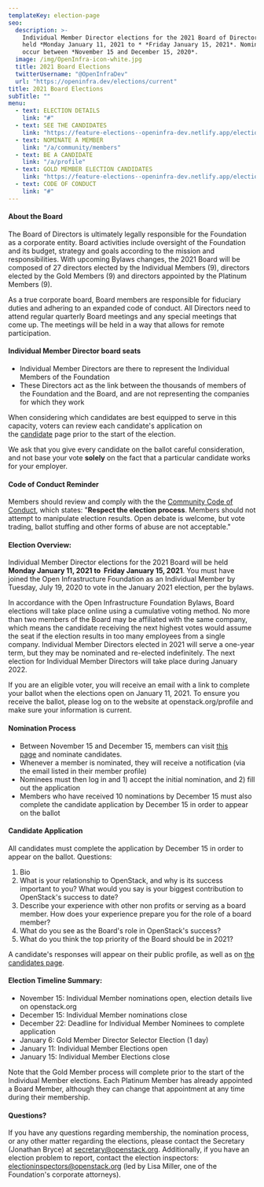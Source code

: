```yaml
---
templateKey: election-page
seo:
  description: >-
    Individual Member Director elections for the 2021 Board of Directors will be 
    held *Monday January 11, 2021 to * *Friday January 15, 2021*. Nominations 
    occur between *November 15 and December 15, 2020*.
  image: /img/OpenInfra-icon-white.jpg
  title: 2021 Board Elections
  twitterUsername: "@OpenInfraDev"
  url: "https://openinfra.dev/elections/current"
title: 2021 Board Elections
subTitle: ""
menu:
  - text: ELECTION DETAILS
    link: "#"
  - text: SEE THE CANDIDATES
    link: "https://feature-elections--openinfra-dev.netlify.app/elections/current/candidates/"
  - text: NOMINATE A MEMBER
    link: "/a/community/members"
  - text: BE A CANDIDATE
    link: "/a/profile"
  - text: GOLD MEMBER ELECTION CANDIDATES
    link: "https://feature-elections--openinfra-dev.netlify.app/elections/current/candidates/gold"
  - text: CODE OF CONDUCT
    link: "#"
---
```


#### About the Board

The Board of Directors is ultimately legally responsible for the Foundation as a corporate entity. Board activities include oversight of the Foundation and its budget, strategy and goals according to the mission and responsibilities. With upcoming Bylaws changes, the 2021 Board will be composed of 27 directors elected by the Individual Members (9), directors elected by the Gold Members (9) and directors appointed by the Platinum Members (9).

As a true corporate board, Board members are responsible for fiduciary duties and adhering to an expanded code of conduct. All Directors need to attend regular quarterly Board meetings and any special meetings that come up. The meetings will be held in a way that allows for remote participation.

#### Individual Member Director board seats

*   Individual Member Directors are there to represent the Individual Members of the Foundation
*   These Directors act as the link between the thousands of members of the Foundation and the Board, and are not representing the companies for which they work

When considering which candidates are best equipped to serve in this capacity, voters can review each candidate's application on the [candidate](election/2021-individual-director-election/CandidateList) page prior to the start of the election.

We ask that you give every candidate on the ballot careful consideration, and not base your vote **solely** on the fact that a particular candidate works for your employer.

#### Code of Conduct Reminder

Members should review and comply with the the [Community Code of Conduct](legal/community-code-of-conduct/), which states: "**Respect the election process**. Members should not attempt to manipulate election results. Open debate is welcome, but vote trading, ballot stuffing and other forms of abuse are not acceptable."

#### Election Overview:

Individual Member Director elections for the 2021 Board will be held **Monday January 11, 2021 to  Friday January 15, 2021**. You must have joined the Open Infrastructure Foundation as an Individual Member by Tuesday, July 19, 2020 to vote in the January 2021 election, per the bylaws. 

In accordance with the Open Infrastructure Foundation Bylaws, Board elections will take place online using a cumulative voting method. No more than two members of the Board may be affiliated with the same company, which means the candidate receiving the next highest votes would assume the seat if the election results in too many employees from a single company. Individual Member Directors elected in 2021 will serve a one-year term, but they may be nominated and re-elected indefinitely. The next election for Individual Member Directors will take place during January 2022.

If you are an eligible voter, you will receive an email with a link to complete your ballot when the elections open on January 11, 2021. To ensure you receive the ballot, please log on to the website at openstack.org/profile and make sure your information is current.

#### Nomination Process

*   Between November 15 and December 15, members can visit [this page](/community/members/) and nominate candidates.
*   Whenever a member is nominated, they will receive a notification (via the email listed in their member profile)
*   Nominees must then log in and 1) accept the initial nomination, and 2) fill out the application
*   Members who have received 10 nominations by December 15 must also complete the candidate application by December 15 in order to appear on the ballot

#### Candidate Application

All candidates must complete the application by December 15 in order to appear on the ballot. Questions:

1.  Bio
2.  What is your relationship to OpenStack, and why is its success important to you? What would you say is your biggest contribution to OpenStack's success to date?
3.  Describe your experience with other non profits or serving as a board member. How does your experience prepare you for the role of a board member?
4.  What do you see as the Board's role in OpenStack's success?
5.  What do you think the top priority of the Board should be in 2021?

A candidate's responses will appear on their public profile, as well as on [the candidates page](election/2021-individual-director-election/CandidateList).

#### Election Timeline Summary:

*   November 15: Individual Member nominations open, election details live on openstack.org
*   December 15: Individual Member nominations close
*   December 22: Deadline for Individual Member Nominees to complete application
*   January 6: Gold Member Director Selector Election (1 day)
*   January 11: Individual Member Elections open
*   January 15: Individual Member Elections close

Note that the Gold Member process will complete prior to the start of the Individual Member elections. Each Platinum Member has already appointed a Board Member, although they can change that appointment at any time during their membership.

#### Questions?

If you have any questions regarding membership, the nomination process, or any other matter regarding the elections, please contact the Secretary (Jonathan Bryce) at secretary@openstack.org. Additionally, if you have an election problem to report, contact the election inspectors: [electioninspectors@openstack.org](mailto:electioninspectors@openstack.org) (led by Lisa Miller, one of the Foundation's corporate attorneys).